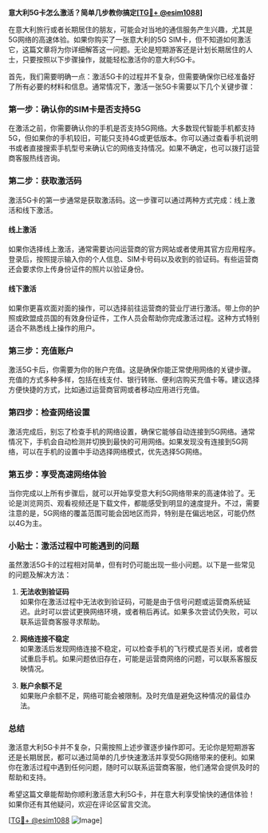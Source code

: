 **意大利5G卡怎么激活？简单几步教你搞定[[TG💪+ @esim1088](https://t.me/s/esim1088)]**

在意大利旅行或者长期居住的朋友，可能会对当地的通信服务产生兴趣，尤其是5G网络的高速体验。如果你购买了一张意大利的5G SIM卡，但不知道如何激活它，这篇文章将为你详细解答这一问题。无论是短期游客还是计划长期居住的人士，只要按照以下步骤操作，就能轻松激活你的意大利5G卡。

首先，我们需要明确一点：激活5G卡的过程并不复杂，但需要确保你已经准备好了所有必要的材料和信息。通常情况下，激活一张5G卡需要以下几个关键步骤：

### 第一步：确认你的SIM卡是否支持5G

在激活之前，你需要确认你的手机是否支持5G网络。大多数现代智能手机都支持5G，但如果你的手机较旧，可能只支持4G或更低版本。你可以通过查看手机说明书或者直接搜索手机型号来确认它的网络支持情况。如果不确定，也可以拨打运营商客服热线咨询。

### 第二步：获取激活码

激活5G卡的第一步通常是获取激活码。这一步骤可以通过两种方式完成：线上激活和线下激活。

#### 线上激活
如果你选择线上激活，通常需要访问运营商的官方网站或者使用其官方应用程序。登录后，按照提示输入你的个人信息、SIM卡号码以及收到的验证码。有些运营商还会要求你上传身份证件的照片以验证身份。

#### 线下激活
如果你更喜欢面对面的操作，可以选择前往运营商的营业厅进行激活。带上你的护照或欧盟成员国的有效身份证件，工作人员会帮助你完成激活过程。这种方式特别适合不熟悉线上操作的用户。

### 第三步：充值账户

激活5G卡后，你需要为你的账户充值。这是确保你能正常使用网络的关键步骤。充值的方式多种多样，包括在线支付、银行转账、便利店购买充值卡等。建议选择方便快捷的方式，比如通过运营商官网或者移动应用进行充值。

### 第四步：检查网络设置

激活完成后，别忘了检查手机的网络设置，确保它能够自动连接到5G网络。通常情况下，手机会自动检测并切换到最快的可用网络。如果发现没有连接到5G网络，可以在手机的设置中手动选择网络模式，优先选择5G网络。

### 第五步：享受高速网络体验

当你完成以上所有步骤后，就可以开始享受意大利5G网络带来的高速体验了。无论是浏览网页、观看视频还是下载文件，都能感受到明显的速度提升。不过，需要注意的是，5G网络的覆盖范围可能会因地区而异，特别是在偏远地区，可能仍然以4G为主。

### 小贴士：激活过程中可能遇到的问题

虽然激活5G卡的过程相对简单，但有时仍可能出现一些小问题。以下是一些常见的问题及解决方法：

1. **无法收到验证码**  
   如果你在激活过程中无法收到验证码，可能是由于信号问题或运营商系统延迟。此时可以尝试更换网络环境，或者稍后再试。如果多次尝试仍失败，可以联系运营商客服寻求帮助。

2. **网络连接不稳定**  
   如果激活后发现网络连接不稳定，可以检查手机的飞行模式是否关闭，或者尝试重启手机。如果问题依旧存在，可能是运营商网络的问题，可以联系客服反映情况。

3. **账户余额不足**  
   如果账户余额不足，网络可能会被限制。及时充值是避免这种情况的最佳办法。

### 总结

激活意大利5G卡并不复杂，只需按照上述步骤逐步操作即可。无论你是短期游客还是长期居民，都可以通过简单的几步快速激活并享受5G网络带来的便利。如果你在激活过程中遇到任何问题，随时可以联系运营商客服，他们通常会提供及时的帮助和支持。

希望这篇文章能帮助你顺利激活意大利5G卡，并在意大利享受愉快的通信体验！如果你还有其他疑问，欢迎在评论区留言交流。

[[TG💪+ @esim1088](https://t.me/s/esim1088) ![Image](https://i.postimg.cc/4NQfJmqS/Snipaste-2025-05-13-00-14-12.png)]